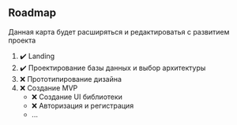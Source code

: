 ## Roadmap

Данная карта будет расширяться и редактироватья с развитием проекта

1. ✔️ Landing
2. ✔️ Проектирование базы данных и выбор архитектуры
3. ❌ Прототипирование дизайна
4. ❌ Создание MVP
   - ❌ Создание UI библиотеки
   - ❌ Авторизация и регистрация
   - ...

